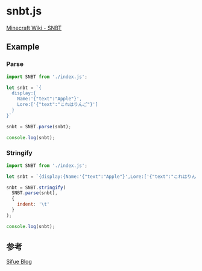 # snbt.js
[Minecraft Wiki - SNBT](https://minecraft.fandom.com/wiki/NBT_format#SNBT_format)

## Example
### Parse
```JavaScript
import SNBT from './index.js';

let snbt = `{
  display:{
    Name:'{"text":"Apple"}',
    Lore:['{"text":"これはりんご"}']
  }
}`

snbt = SNBT.parse(snbt);

console.log(snbt);
```

### Stringify
```JavaScript
import SNBT from './index.js';

let snbt = `{display:{Name:'{"text":"Apple"}',Lore:['{"text":"これはりんご"}']}}`

snbt = SNBT.stringify(
  SNBT.parse(snbt),
  {
    indent: '\t'
  }
);

console.log(snbt);
```

## 参考
[Sifue Blog](https://sifue.hatenablog.com/entry/20120218/1329588477)
